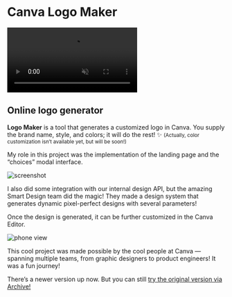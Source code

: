 <!--{
	"template": "work",
	"data": "projects_byid.canvalogomaker",
	"noindex": "true"
}-->

# Canva Logo Maker

<span class="bleed">
	<video muted autoplay loop>
		<source src="../video/canvalogomaker_2.mp4">
		<a href="../video/canvalogomaker_2.mp4">Video</a>
	</video>
</span>

## Online logo generator

**Logo Maker** is a tool that generates a customized logo in Canva. You supply the brand name, style, and colors; it will do the rest! ✨ <small>(Actually, color customization isn’t available yet, but will be soon!)</small>

My role in this project was the implementation of the landing page and the “choices” modal interface.

<span class="bleed">![screenshot](../img/canvalogomaker_3.jpg)</span>

I also did some integration with our internal design API, but the amazing Smart Design team did the magic! They made a design system that generates dynamic pixel-perfect designs with several parameters!

Once the design is generated, it can be further customized in the Canva Editor.

<span class="d3d"><span class="mockup-phone">![phone view](../img/canvalogomaker_1.jpg)
<span class="phone-body"></span>
</span></span>

This cool project was made possible by the cool people at Canva — spanning multiple teams, from graphic designers to product engineers! It was a fun journey!

There’s a newer version up now. But you can still [try the original version via Archive!](https://web.archive.org/web/20200817030753/https://about.canva.com/tools/logo-maker/)
